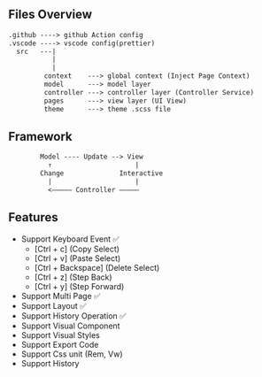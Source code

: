 ## Files Overview

```txt
.github ----> github Action config
.vscode ----> vscode config(prettier)
  src   ---|
           |
           |
         context    ---> global context (Inject Page Context)
         model      ---> model layer
         controller ---> controller layer (Controller Service)
         pages      ---> view layer (UI View)
         theme      ---> theme .scss file
```

## Framework

```txt
        Model ---- Update --> View
          ↑                     |
        Change              Interactive
          |                     |
          <————— Controller —————
```

## Features

- Support Keyboard Event ✅
  - [Ctrl + c] (Copy Select)
  - [Ctrl + v] (Paste Select)
  - [Ctrl + Backspace] (Delete Select)
  - [Ctrl + z] (Step Back)
  - [Ctrl + y] (Step Forward)
- Support Multi Page ✅
- Support Layout ✅
- Support History Operation ✅
- Support Visual Component
- Support Visual Styles
- Support Export Code
- Support Css unit (Rem, Vw)
- Support History
